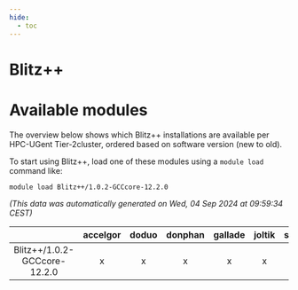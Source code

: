 ```yaml
---
hide:
  - toc
---
```


Blitz++
=======

# Available modules


The overview below shows which Blitz++ installations are available per HPC-UGent Tier-2cluster, ordered based on software version (new to old).

To start using Blitz++, load one of these modules using a `module load` command like:

```shell
module load Blitz++/1.0.2-GCCcore-12.2.0
```

*(This data was automatically generated on Wed, 04 Sep 2024 at 09:59:34 CEST)*  

| |accelgor|doduo|donphan|gallade|joltik|shinx|skitty|
| :---: | :---: | :---: | :---: | :---: | :---: | :---: | :---: |
|Blitz++/1.0.2-GCCcore-12.2.0|x|x|x|x|x|x|x|
